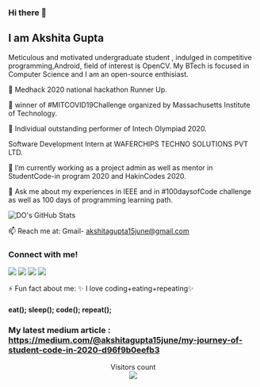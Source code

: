 ###          Hi there 👋

## I am Akshita Gupta

Meticulous and motivated undergraduate student , indulged in competitive programming,Android, field of interest is OpenCV. 
My BTech is focused in Computer Science and I am an open-source enthisiast.

🥇 Medhack 2020 national hackathon Runner Up.

🥇 winner of #MITCOVID19Challenge organized by Massachusetts Institute of Technology. 

🥇 Individual outstanding performer of Intech Olympiad 2020.

Software Development Intern at WAFERCHIPS TECHNO SOLUTIONS PVT LTD.

🔭 I’m currently working as a project admin as well as mentor in StudentCode-in program 2020 and HakinCodes 2020.

💬 Ask me about my experiences in IEEE and in #100daysofCode challenge as well as 100 days of programming learning path.


 ![DO's GitHub Stats](https://github-readme-stats.vercel.app/api?username=akshitagupta15june&theme=graywhite&show_icons=true)
 
 📫 Reach me at: 
          Gmail- akshitagupta15june@gmail.com
 
 
### Connect with me!
[<img src="https://img.shields.io/badge/linkedin-%230077B5.svg?&style=for-the-badge&logo=linkedin&logoColor=white" />](https://www.linkedin.com/in/akshita-gupta-a4a895187/) [<img src = "https://img.shields.io/badge/twitter-%2320A1F1.svg?&style=for-the-badge&logo=twitter&logoColor=white">](https://twitter.com/Akshita_archer/)
[<img src="https://img.shields.io/badge/medium-%23292929.svg?&style=for-the-badge&logo=medium&logoColor=white" />](https://medium.com/@akshitagupta15june)   [<img src="https://img.shields.io/badge/BLOGS-%23292929.svg?&style=for-the-badge&logo=BLOGS&logoColor=white" />](https://akshita1506.home.blog) 

        
 ⚡ Fun fact about me: ✨ I love coding+eating+repeating✨ 
 
 #### eat(); sleep(); code(); repeat();


### My latest medium article : https://medium.com/@akshitagupta15june/my-journey-of-student-code-in-2020-d96f9b0eefb3

          
<p align="center"> 
  Visitors count<br>
  <img src="https://profile-counter.glitch.me/akshitagupta15june/count.svg" />
</p>


<div align="center">
